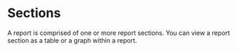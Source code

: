 # Sections
A report is comprised of one or more report sections. You can view a report section as a table or a graph within a report. 